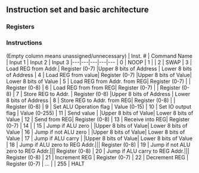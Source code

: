 
## Instruction set and basic architecture 

### Registers

### Instructions
(Empty column means unassigned/unnecessary)
| Inst. # | Command Name  | Input 1	| Input 2	| Input 3 
|---|---|---|---|---
| 0 | NOOP
| 1 |
| 2 | SWAP
| 3 | Load REG from Addr.| Register (0-7) |Upper 8 bits of Address | Lower 8 bits of Address
| 4 | Load REG from value| Register (0-7) |Upper 8 bits of Value| Lower 8 bits of Value
| 5 | Load REG from Addr. from REG| Register (0-7) | | Register (0-8) 
| 6 | Load REG from from REG| Register (0-7) | | Register (0-8) 
| 7 | Store REG to Addr. | Register (0-8) |Upper 8 bits of Address | Lower 8 bits of Address
| 8 | Store REG to Addr. from  REG| Register (0-8) |   | Register (0-8) 
| 9 | Set ALU Operation flag | Value (0-15)
| 10 | Set IO output flag | Value (0-255)
| 11 | Send value |   |Upper 8 bits of Value| Lower 8 bits of Value
| 12 | Send from REG| Register (0-8)
| 13 | Receive into REG| Register (0-7)
| 14 |
| 15 | Jump if ALU zero |   |Upper 8 bits of Value| Lower 8 bits of Value
| 16 | Jump if not ALU zero |   |Upper 8 bits of Value| Lower 8 bits of Value
| 17 | Jump if ALU carry |   |Upper 8 bits of Value| Lower 8 bits of Value
| 18 | Jump if ALU zero to REG Addr.||| Register (0-8)
| 19 | Jump if not ALU zero to REG Addr.||| Register (0-8)
| 20 | Jump if ALU carry to REG Addr.||| Register (0-8)
| 21 | Increment REG | Register (0-7)
| 22 | Decrement REG | Register (0-7)
| … |
| 255 | HALT
